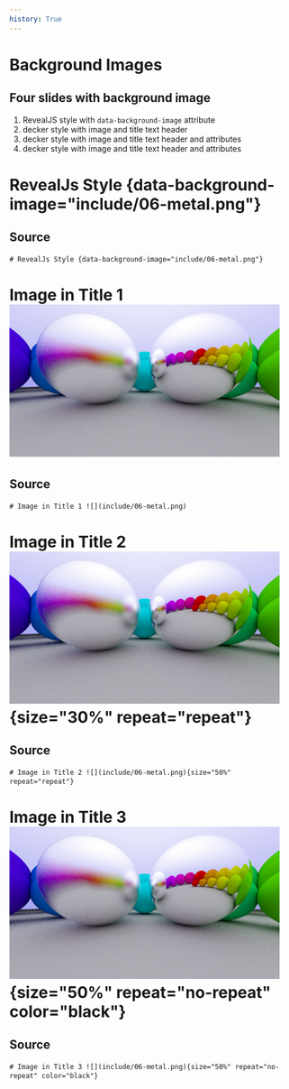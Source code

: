 ```yaml
---
history: True
---
```


# Background Images

## Four slides with background image

1.  RevealJS style with `data-background-image` attribute
2.  decker style with image and title text header
3.  decker style with image and title text header and attributes
4.  decker style with image and title text header and attributes

# RevealJs Style {data-background-image="include/06-metal.png"}

## Source

    # RevealJs Style {data-background-image="include/06-metal.png"}

# Image in Title 1 ![](include/06-metal.png)

## Source

    # Image in Title 1 ![](include/06-metal.png)

# Image in Title 2 ![](include/06-metal.png){size="30%" repeat="repeat"}

## Source

    # Image in Title 2 ![](include/06-metal.png){size="50%" repeat="repeat"}

# Image in Title 3 ![](include/06-metal.png){size="50%" repeat="no-repeat" color="black"}

## Source

    # Image in Title 3 ![](include/06-metal.png){size="50%" repeat="no-repeat" color="black"}
